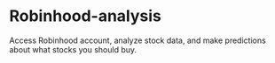 # Robinhood-analysis
Access Robinhood account, analyze stock data, and make predictions about what stocks you should buy.

